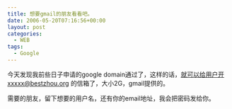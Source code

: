 ```yaml
---
title: 想要gmail的朋友看看吧。
date: 2006-05-20T07:16:56+00:00
layout: post
categories:
  - WEB
tags:
  - Google
---
```


今天发现我前些日子申请的google domain通过了，这样的话，就可以给用户开xxxxx@bestzhou.org 的信箱了，大小2G，gmail提供的。

需要的朋友，留下想要的用户名，还有你的email地址，我会把密码发给你。